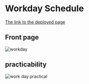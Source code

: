 # Workday Schedule

[The link to the deployed page](https://onnajiego.github.io/wk5-workdayscheduler/)

## Front page 

![workday](https://user-images.githubusercontent.com/98449227/158091712-f9bae2d2-08d4-4453-91e3-7c82b970ec4f.JPG)

## practicability 
![work day practical](https://user-images.githubusercontent.com/98449227/158091761-c9abf4b3-8845-4b23-9849-eeea8713ba38.JPG)

